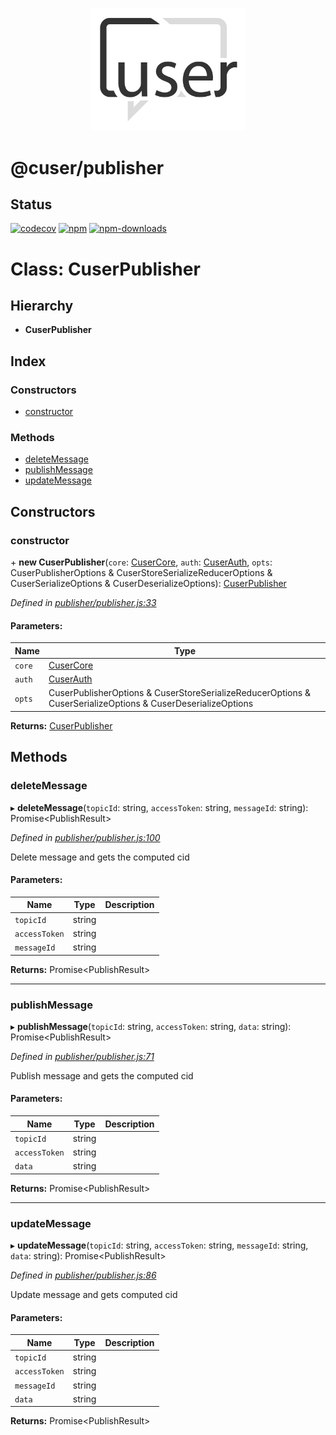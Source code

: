 <p align="center">
  <a href="./"><img width="250" src="https://raw.githubusercontent.com/rubeniskov/cuser/master/docs/logo.svg" alt="cuser logo" /></a>
</p>

# @cuser/publisher

## Status
[![codecov](https://codecov.io/gh/rubeniskov/cuser/branch/master/graph/badge.svg?flag=publisher)](https://codecov.io/gh/rubeniskov/cuser)
[![npm](https://img.shields.io/npm/v/@cuser/publisher.svg)](https://www.npmjs.com/package/@cuser/publisher)
[![npm-downloads](https://img.shields.io/npm/dw/@cuser/publisher)](https://www.npmjs.com/package/@cuser/publisher)
# Class: CuserPublisher

## Hierarchy

* **CuserPublisher**

## Index

### Constructors

* [constructor](cuserpublisher.md#constructor)

### Methods

* [deleteMessage](cuserpublisher.md#deletemessage)
* [publishMessage](cuserpublisher.md#publishmessage)
* [updateMessage](cuserpublisher.md#updatemessage)

## Constructors

### constructor

\+ **new CuserPublisher**(`core`: [CuserCore](../globals.md#cusercore), `auth`: [CuserAuth](../globals.md#cuserauth), `opts`: CuserPublisherOptions & CuserStoreSerializeReducerOptions & CuserSerializeOptions & CuserDeserializeOptions): [CuserPublisher](cuserpublisher.md)

*Defined in [publisher/publisher.js:33](https://github.com/rubeniskov/cuser/blob/45e5718/packages/publisher/publisher.js#L33)*

#### Parameters:

Name | Type |
------ | ------ |
`core` | [CuserCore](../globals.md#cusercore) |
`auth` | [CuserAuth](../globals.md#cuserauth) |
`opts` | CuserPublisherOptions & CuserStoreSerializeReducerOptions & CuserSerializeOptions & CuserDeserializeOptions |

**Returns:** [CuserPublisher](cuserpublisher.md)

## Methods

### deleteMessage

▸ **deleteMessage**(`topicId`: string, `accessToken`: string, `messageId`: string): Promise<PublishResult\>

*Defined in [publisher/publisher.js:100](https://github.com/rubeniskov/cuser/blob/45e5718/packages/publisher/publisher.js#L100)*

Delete message and gets the computed cid

#### Parameters:

Name | Type | Description |
------ | ------ | ------ |
`topicId` | string |  |
`accessToken` | string |  |
`messageId` | string |   |

**Returns:** Promise<PublishResult\>

___

### publishMessage

▸ **publishMessage**(`topicId`: string, `accessToken`: string, `data`: string): Promise<PublishResult\>

*Defined in [publisher/publisher.js:71](https://github.com/rubeniskov/cuser/blob/45e5718/packages/publisher/publisher.js#L71)*

Publish message and gets the computed cid

#### Parameters:

Name | Type | Description |
------ | ------ | ------ |
`topicId` | string |  |
`accessToken` | string |  |
`data` | string |   |

**Returns:** Promise<PublishResult\>

___

### updateMessage

▸ **updateMessage**(`topicId`: string, `accessToken`: string, `messageId`: string, `data`: string): Promise<PublishResult\>

*Defined in [publisher/publisher.js:86](https://github.com/rubeniskov/cuser/blob/45e5718/packages/publisher/publisher.js#L86)*

Update message and gets computed cid

#### Parameters:

Name | Type | Description |
------ | ------ | ------ |
`topicId` | string |  |
`accessToken` | string |  |
`messageId` | string |  |
`data` | string |   |

**Returns:** Promise<PublishResult\>
